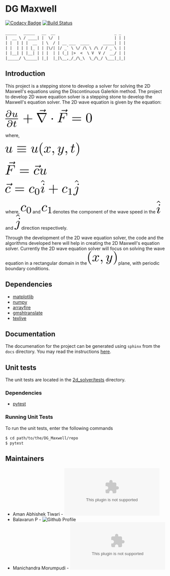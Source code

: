 
# DG Maxwell

[![Codacy Badge](https://api.codacy.com/project/badge/Grade/8c3103477eb74f1a9d5a87c6b59c220f)](https://www.codacy.com/app/aman2official/DG_Maxwell?utm_source=github.com&amp;utm_medium=referral&amp;utm_content=amanabt/DG_Maxwell&amp;utm_campaign=Badge_Grade)
[![Build Status](https://travis-ci.org/amanabt/DG_Maxwell.svg?branch=2D_wave_travis)](https://travis-ci.org/amanabt/DG_Maxwell)

```
_____   _____   __  __                          _ _ 
|  __ \ / ____| |  \/  |                        | | |
| |  | | |  __  | \  / | __ ___  ____      _____| | |
| |  | | | |_ | | |\/| |/ _` \ \/ /\ \ /\ / / _ \ | |
| |__| | |__| | | |  | | (_| |>  <  \ V  V /  __/ | |
|_____/ \_____| |_|  |_|\__,_/_/\_\  \_/\_/ \___|_|_|
```

## Introduction
This project is a stepping stone to develop a solver for solving
the 2D Maxwell's equations using the Discontinuous Galerkin method.
The project to develop 2D wave equation solver is a stepping stone
to develop the Maxwell's equation solver. The 2D wave equation is
given by the equation:

![2d_wave_eqn](./.svgs/2d_wave_eqn.svg )

where,

![u](./.svgs/u.svg )

![F](./.svgs/F.svg )

![c](./.svgs/c.svg )

where, ![c_0](./.svgs/c_0.svg ) and ![c_1](./.svgs/c_1.svg ) denotes
the component of the wave speed in the ![hat_i](./.svgs/hat_i.svg )
and ![hat_j](./.svgs/hat_j.svg ) direction respectively.

Through the development of the 2D wave equation solver, the code and
the algorithms developed here will help in creating the 2D Maxwell's
equation solver. Currently the 2D wave equation solver will focus on
solving the wave equation in a rectangular domain in the
![xy](./.svgs/x_y.svg "x_y") plane, with periodic boundary conditions.

## Dependencies
- [matplotlib](https://matplotlib.org/)
- [numpy](http://www.numpy.org/)
- [arrayfire](http://arrayfire.org)
- [gmshtranslate](https://github.com/amanabt/gmshtranslator)
- [texlive](https://www.tug.org/texlive/)

## Documentation
The documenation for the project can be generated using `sphinx`
from the `docs` directory. You may read the instructions
[here](./docs/README.md).

## Unit tests
The unit tests are located in the
[2d_solver/tests](https://github.com/amanabt/DG_Maxwell/edit/2d_wave_solver/2d_solver/tests)
directory.

### Dependencies
- [pytest](https://docs.pytest.org/en/latest/#)

### Running Unit Tests
To run the unit tests, enter the following commands
```
$ cd path/to/the/DG_Maxwell/repo
$ pytest
```


## Maintainers
- Aman Abhishek Tiwari - ![aman@quazartech.com](aman@quazartech.com)
- Balavarun P - ![Github Profile](https://github.com/balavarun5)
- Manichandra Morumpudi - ![mani@quazartech.com](mani@quazartech.com)
